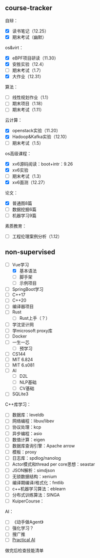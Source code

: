 
## course-tracker

自辩：
- [x] 读书笔记（12.25）
- [x] 期末考试（幽默）

os&virt：
- [x] eBPF项目研读（11.30）
- [x] 安胜实验（12.4）
- [ ] 期末考试（1.7）
- [x] 大作业（12.31）

算法：
- [ ] 线性规划作业（1.1）
- [ ] 期末项目（1.18）
- [ ] 期末考试（1.11）

云计算：
- [x] openstack实验（11.20）
- [x] Hadoop&Kafka实验（12.10）
- [ ] 期末考试（1.5）

os高级课程：
- [x] xv6源码阅读：boot+intr：9.26
- [x] xv6实验
- [ ] 期末考试（1.3）
- [x] xv6面测（12.27）

论文：
- [x] 普通图8篇
- [ ] 数据挖掘6篇
- [ ] 机器学习9篇

素质教育：
- [ ] 工程伦理案例分析（1.12）

## non-supervised

- [ ] Vue学习
	- [x] 基本语法
	- [ ] 脚手架
	- [ ] 示例项目
- [ ] SpringBoot学习
- [ ] C++17
- [ ] C++20
- [ ] 编译器项目
- [ ] Rust
	- [ ] Rust上手（？）
- [ ] 学沈坚计网
- [ ] 学microsoft proxy库
- [ ] Docker
- [ ] 一生一芯
	- [ ] 预学习
- [ ] CS144
- [ ] MIT 6.824
- [ ] MIT 6.s081
- [ ] AI
	- [ ] D2L
	- [ ] NLP基础
	- [ ] CV基础
- [ ] SQLite3

C++库学习：
- [ ] 数据库：leveldb
- [ ] 网络编程：libuv/libev
- [ ] 协议处理：kcp
- [ ] 异步编程：asio
- [ ] 数值计算：eigen
- [ ] 数据库查询引擎：Apache arrow
- [ ] 模板：proxy
- [ ] 日志库：spdlog/nanolog
- [ ] Actor模式和thread per core思想：seastar
- [ ] JSON解析：simdjson
- [ ] 无锁数据结构：xenium
- [ ] 编译期编译/格式化：fmtlib
- [ ] c++机器学习算法：eblearn
- [ ] 分布式训练算法：SINGA
- [ ] KuiperCourse：

AI：
- [ ] 《动手做Agent》
- [ ] 强化学习？
- [ ] 搜广推
- [ ] [Practical AI](https://github.com/MLEveryday/practicalAI-cn)

做完后检查技能清单